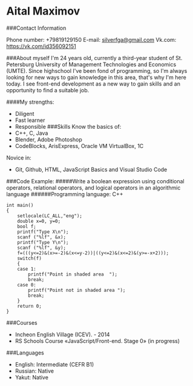 # Aital Maximov
###Contact Information

Phone number: +79819129150
E-mail: silverfga@gmail.com
Vk.com: https://vk.com/id356092151

###About myself
I'm 24 years old, currently a third-year student of St. Petersburg University of Management Technologies and Economics (UMTE). Since highschool I've been fond of programming, so I'm always looking for new ways to gain knowledge in this area, that's why I'm here today. I see front-end development as a new way to gain skills and an opportunity to find a suitable job.

####My strengths:
* Diligent
* Fast learner
* Responsible
###Skills
Know the basics of:
* C++, C, Java
* Blender, Adobe Photoshop
* CodeBlocks, ArisExpress, Oracle VM VirtualBox, 1C

Novice in:
* Git, Github, HTML, JavaScript Basics and Visual Studio Code

###Code Example:
#####Write a boolean expression using conditional operators, relational operators, and logical operators in an algorithmic language
######Programming language: C++
```
int main()
{
    setlocale(LC_ALL,"eng");
    double x=0, y=0;
    bool f;
    printf("Type X\n");
    scanf ("%lf", &x);
    printf("Type Y\n");
    scanf ("%lf", &y);
    f=(((y<=2)&(x>=-2)&(x<=y-2))|((y<=2)&(x<=2)&(y>=-x+2)));
    switch(f)
    {
    case 1:
        printf("Point in shaded area  ");
        break;
    case 0:
        printf("Point not in shaded area ");
        break;
    }
    return 0;
}
```


###Courses
* Incheon English Village (ICEV). - 2014
* RS Schools Course «JavaScript/Front-end. Stage 0» (in progress)

###Languages 
* English: Intermediate (CEFR B1)
* Russian: Native
* Yakut: Native
